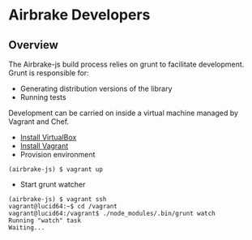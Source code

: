 # Airbrake Developers

## Overview

The Airbrake-js build process relies on grunt to facilitate development. Grunt is responsible for:
  * Generating distribution versions of the library
  * Running tests

Development can be carried on inside a virtual machine managed by Vagrant and Chef.

  * [Install VirtualBox](https://www.virtualbox.org/)
  * [Install Vagrant](http://www.vagrantup.com/)
  * Provision environment

````
(airbrake-js) $ vagrant up
````

  * Start grunt watcher

````
(airbrake-js) $ vagrant ssh
vagrant@lucid64:~$ cd /vagrant
vagrant@lucid64:/vagrant$ ./node_modules/.bin/grunt watch
Running "watch" task
Waiting...
````

